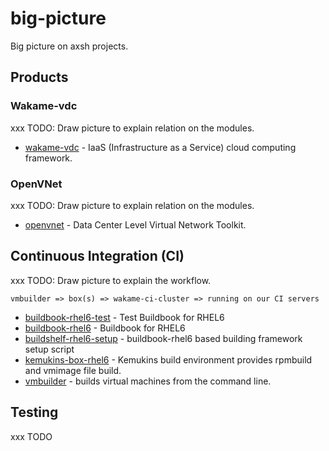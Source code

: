 big-picture
===========

Big picture on axsh projects.

## Products

### Wakame-vdc

xxx TODO: Draw picture to explain relation on the modules.

* [wakame-vdc](https://github.com/axsh/wakame-vdc) - IaaS (Infrastructure as a Service) cloud computing framework.

### OpenVNet

xxx TODO: Draw picture to explain relation on the modules.

* [openvnet](https://github.com/axsh/openvnet) - Data Center Level Virtual Network Toolkit.

## Continuous Integration (CI)

xxx TODO: Draw picture to explain the workflow.

```
vmbuilder => box(s) => wakame-ci-cluster => running on our CI servers
```

* [buildbook-rhel6-test](https://github.com/hansode/buildbook-rhel6-test) - Test Buildbook for RHEL6
* [buildbook-rhel6](https://github.com/hansode/buildbook-rhel6) - Buildbook for RHEL6
* [buildshelf-rhel6-setup](https://github.com/hansode/buildshelf-rhel6-setup) - buildbook-rhel6 based building framework setup script
* [kemukins-box-rhel6](https://github.com/wakameci/kemukins-box-rhel6) - Kemukins build environment provides rpmbuild and vmimage file build.
* [vmbuilder](https://github.com/hansode/vmbuilder) - builds virtual machines from the command line.

## Testing

xxx TODO
